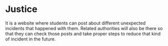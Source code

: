 # Justice
It is a website where students can post about different unexpected incidents that happened with them. Related authorities will also be there so that they can check those posts and take proper steps to reduce that kind of incident in the future.
